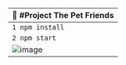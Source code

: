 |🚀 #Project The Pet Friends|
|---|
|`1 npm install`|
|`2 npm start`|
|![image](https://github.com/ivanribeirodf/Projeto_Ongs/assets/46346520/888fae3c-21be-4fea-9b8b-52e211327849)|
